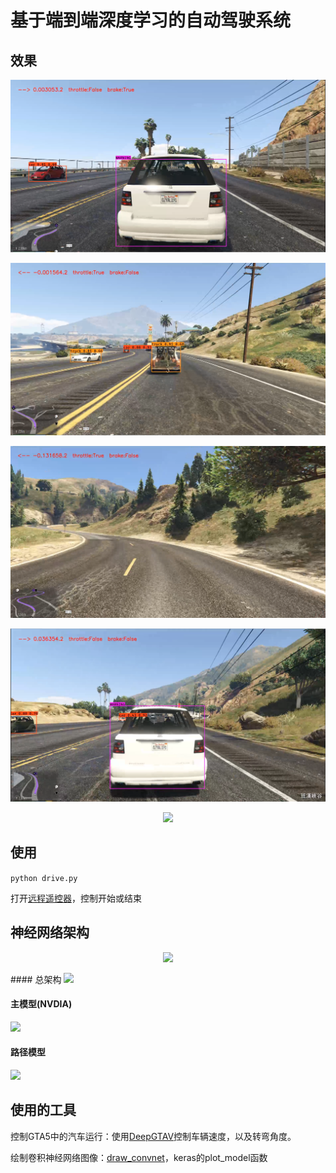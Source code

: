 # 基于端到端深度学习的自动驾驶系统
## 效果

<p align="center">
  <img src="image/1.png">
</p>

<p align="center">
  <img src="image/2.png">
</p>

<p align="center">
  <img src="image/3.png">
</p>

<p align="center">
  <img src="image/4.png">
</p>

<p align="center">
  <img src="https://github.com/lyzMaster/deepgta5/raw/master/models/image/drive.gif">
</p>


## 使用
`python drive.py`

打开[远程遥控器](https://www.pixeldesert.com/console/)，控制开始或结束

## 神经网络架构
<p align="center">
<img src="models/image/fx.jpg">
</p>
#### 总架构
<img src="models/image/full.png">

#### 主模型(NVDIA)
<img src="models/image/main_model.png">

#### 路径模型
<img src="models/image/ladar_model.png">


## 使用的工具
控制GTA5中的汽车运行：使用[DeepGTAV](https://github.com/aitorzip/DeepGTAV)控制车辆速度，以及转弯角度。

绘制卷积神经网络图像：[draw_convnet](https://github.com/gwding/draw_convnet)，keras的plot_model函数
